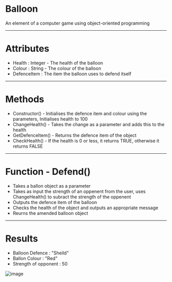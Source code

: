 # Balloon
An element of a computer game using object-oriented programming

---
# Attributes
-  Health : Integer - The health of the balloon
-  Colour : String - The colour of the balloon
-  DefenceItem : The item the balloon uses to defend itself

---
# Methods
- Constructor() - Initialises the defence item and colour using the parameters, Initialises health to 100
- ChangeHealth() - Takes the change as a parameter and adds this to the health
- GetDefenceItem() - Returns the defence item of the object
- CheckHealth() - If the health is 0 or less, it returns TRUE, otherwise it returns FALSE

---
# Function - Defend()
- Takes a ballon object as a parameter
- Takes as input the strength of an oppenent from the user, uses ChangeHealth() to subract the strength of the oppenent
- Outputs the defence item of the balloon
- Checks the health of the object and outputs an appropriate message
- Reurns the amended balloon object

---
# Results
- Balloon Defence : "Sheild"
- Ballon Colour : "Red"
- Strength of opponent : 50
  
![image](https://github.com/user-attachments/assets/693bb08b-0479-42ae-9134-48cc065797ff)

